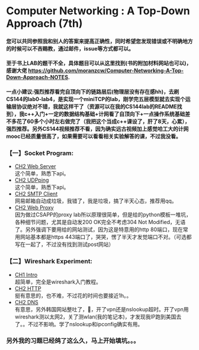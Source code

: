 # Computer Networking : A Top-Down Approach (7th)
#### 您可以共同参照我和别人的答案来提高正确性，同时希望您发现错误或不明确地方的时候可以不吝赐教，通过邮件，issue等方式都可以。
#### 至于书上LAB的题干不全，具体题目可以从这里找到(书的附加材料网站也可以)，感谢大佬 https://github.com/moranzcw/Computer-Networking-A-Top-Down-Approach-NOTES.

#### 一点小建议:强烈推荐看完自顶向下的链路层后(物理层没有存在感hh)，去刷CS144的lab0-lab4，是实现一个miniTCP的lab，刚学完五层模型就去实现个运输层协议绝对不错，我就这样干了（资源可以在我的CS144lab的README找到），我c++入门+一定的数据结构基础+计网看了自顶向下+一点操作系统基础差不多花了60多个小时左右做完了（我把这个当成c++课设了，肝了8天，心累），强烈推荐。另外CS144视频推荐不看，因为确实远古视频加上感觉哈工大的计网mooc已经质量很高了，如果需要可以看看相关实验解答的课，不过我没看。

### 【一】Socket Program: 
* [CH2 Web Server](CH2/Programing/WebServer)<br>这个简单，熟悉下api。
* [CH2 UDPping](CH2/Programing/UDPping)<br>这个简单，熟悉下api。
* [CH2 SMTP Client](CH2/Programing/SMTP)<br>网易邮箱自动成垃圾，我错了，我是垃圾，搞了半天心态，推荐用qq。
* [CH2 Web Proxy](CH2/Programing/WebProxy)<br>因为做过CSAPP的proxy lab所以原理很简单，但是给的python模板一堆坑，各种细节问题，尤其是自动发200 OK完全不考虑304 Not Modified，无语了。另外强调下要用给的网站测试，因为这是特意用的http 80端口，现在常用网站基本都是https 443端口了，哭哭，愣了半天才发觉端口不对。（可选都写在一起了，不过没有找到测试post网站）
 
 ### 【二】Wireshark Experiment: 
* [CH1 Intro](CH1/Wireshark/WiresharkLab1.md)<br>超简单，完全是wireshark入门教程。
* [CH2 HTTP](CH2/Wireshark/WiresharkLab2.md)<br>挺有意思的，也不难，不过花的时间也要接近1h。。
* [CH2 DNS](CH2/Wireshark/WiresharkLab3.md)<br>有意思，另外韩国网站整吐了，🤮，开了vpn还是nslookup超时。开了vpn用wireshark测以太网2，关了测wlan(我的笔记本)，才发现我IP跑到美国去了。。不过不影响。学了nslookup和ipconfig确实有用。
 
 ### 另外我的习题已经鸽了这么久，马上开始填坑。。。
